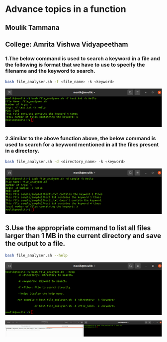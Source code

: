 #  Advance topics in a function
## Moulik Tammana
## College: Amrita Vishwa Vidyapeetham


### 1.The below command is used to search a keyword in a file and the following is format that we have to use to specify the filename and the keyword to search.
```bash
bash file_analyser.sh -f <file_name> -k <keyword>
 ```
![alt text](1.png)


### 2.Similar to the above function above, the below command is used to search for a keyword mentioned in all the files present in a directory.
```bash
bash file_analyser.sh -d <directory_name> -k <keyword>
 ```
![alt text](2.png) 

## 3.Use the appropriate command to list all files larger than 1 MB in the current directory and save the output to a file.
```bash
bash file_analyser.sh --help
 ```
![alt text](3.png)



![alt text](4.png)  



